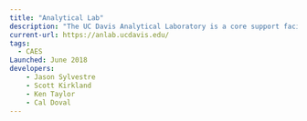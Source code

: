 ```yaml
---
title: "Analytical Lab"
description: "The UC Davis Analytical Laboratory is a core support facility of the UC Davis College of Agriculture and Environmental Sciences."
current-url: https://anlab.ucdavis.edu/
tags:
  - CAES
Launched: June 2018
developers:
    - Jason Sylvestre
    - Scott Kirkland
    - Ken Taylor
    - Cal Doval
---
```

